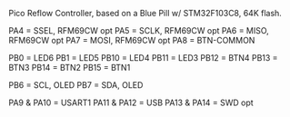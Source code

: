 Pico Reflow Controller, based on a Blue Pill w/ STM32F103C8, 64K flash.

PA4  = SSEL, RFM69CW opt
PA5  = SCLK, RFM69CW opt
PA6  = MISO, RFM69CW opt
PA7  = MOSI, RFM69CW opt
PA8  = BTN-COMMON

PB0  = LED6
PB1  = LED5
PB10 = LED4
PB11 = LED3
PB12 = BTN4
PB13 = BTN3
PB14 = BTN2
PB15 = BTN1

PB6  = SCL, OLED
PB7  = SDA, OLED

PA9 & PA10 = USART1
PA11 & PA12 = USB
PA13 & PA14 = SWD opt
